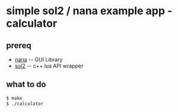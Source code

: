 # simple sol2 / nana example app - calculator

## prereq

- [nana](https://github.com/cnjinhao/nana) -- GUI Library
- [sol2](https://github.com/ThePhD/sol2)   -- c++ lua API wrapper

## what to do

```sh
$ make
$ ./calculator
```
